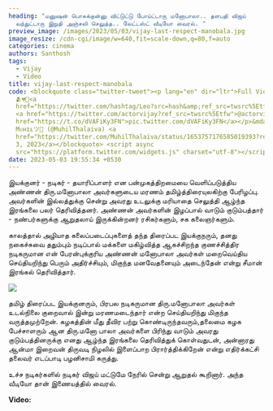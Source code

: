 ```yaml
---
heading: "மனுஷன் பொசுக்குன்னு விட்டுட்டு போய்ட்டாரு மனோபாலா.. தளபதி விஜய்
  வந்துட்டாரு இறுதி அஞ்சலி செலுத்த.. லேட்டஸ்ட் வீடியோ வைரல். "
preview_image: /images/2023/05/03/vijay-last-respect-manobala.jpg
image_resize: /cdn-cgi/image/w=640,fit=scale-down,q=80,f=auto
categories: cinema
authors: Santhosh
tags:
  - Vijay
  - Video
title: vijay-last-respect-manobala
code: <blockquote class="twitter-tweet"><p lang="en" dir="ltr">Full Video
  🫂💔🙏<a
  href="https://twitter.com/hashtag/Leo?src=hash&amp;ref_src=twsrc%5Etfw">#Leo</a>
  <a href="https://twitter.com/actorvijay?ref_src=twsrc%5Etfw">@actorvijay</a><a
  href="https://t.co/dVAFiKy3FN">pic.twitter.com/dVAFiKy3FN</a></p>&mdash;
  Mᴜʜɪʟツ (@MuhilThalaiva) <a
  href="https://twitter.com/MuhilThalaiva/status/1653757176585019393?ref_src=twsrc%5Etfw">May
  3, 2023</a></blockquote> <script async
  src="https://platform.twitter.com/widgets.js" charset="utf-8"></script>
date: 2023-05-03 19:55:34 +0530
---
```

இயக்குனர் - நடிகர் - தயாரிப்பாளர் என பன்முகத்திறமையை வெளிப்படுத்திய அண்ணன் திரு.மனோபாலா அவர்களுடைய மரணம் தமிழ்த்திரையுலகிற்கு பேரிழப்பு. அவர்களின் இல்லத்துக்கு சென்று அவரது உடலுக்கு மரியாதை செலுத்தி ஆழ்ந்த இரங்கலை பலர் தெரிவித்தனர். அண்ணன் அவர்களின் இழப்பால் வாடும் குடும்பத்தார் - நண்பர்களுக்கு ஆறுதலாய் இருக்கின்றனர் ரசிகர்களும், சக கலைஞர்களும்.

காலத்தால் அழியாத கலைப்படைப்புகளைத் தந்த திரைப்பட இயக்குநரும், தனது நகைச்சுவை ததும்பும் நடிப்பால் மக்களை மகிழ்வித்த ஆகச்சிறந்த குணச்சித்திர நடிகருமான என் பேரன்புக்குரிய அண்ணன் மனோபாலா அவர்கள் மறைவெய்திய செய்தியறிந்து பெரும் அதிர்ச்சியும், மிகுந்த மனவேதனையும் அடைந்தேன் என்று சீமான் இரங்கல் தெரிவித்தார்.

![](/images/2023/05/03/vijay-last-respect-manobala.jpg)

தமிழ் திரைப்பட இயக்குனரும், பிரபல நடிகருமான திரு.மனோபாலா அவர்கள் உடல்நிலை குறைவால் இன்று மரணமடைந்தார் என்ற செய்தியறிந்து மிகுந்த வருத்தமுற்றேன். கழகத்தின் மீது தீவிர பற்று கொண்டிருந்தவரும்,தலைமை கழக பேச்சாளரும் ஆன திரு.மனோ பாலா அவர்களை பிரிந்து வாடும் அவரது குடும்பத்தினருக்கு எனது ஆழ்ந்த இரங்கலை தெரிவித்துக் கொள்வதுடன், அன்னாரது ஆன்மா இறைவன் திருவடி நிழலில் இளைப்பாற பிரார்த்திக்கிறேன் என்று எதிர்க்கட்சி தலைவர் எடப்பாடி பழனிசாமி கருத்து.

உச்ச நடிகர்களில் நடிகர் விஜய் மட்டுமே நேரில் சென்று ஆறுதல் கூறினார். அந்த வீடியோ தான் இணையத்தில் வைரல். 

**V﻿ideo:**